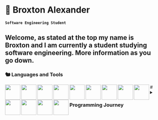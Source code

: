 # 👤 Broxton Alexander

**`Software Engineering Student`**

Welcome, as stated at the top my name is Broxton and I am currently a student studying software engineering. More information as you go down.
---

### 🐿 Languages and Tools
<img align="left" width="50px" src="https://cdn.jsdelivr.net/gh/devicons/devicon@latest/icons/python/python-original.svg"/>
<img align="left" width="50px" src="https://cdn.jsdelivr.net/gh/devicons/devicon@latest/icons/html5/html5-original.svg" />
<img align="left" width="50px" src="https://cdn.jsdelivr.net/gh/devicons/devicon@latest/icons/css3/css3-original.svg" />
<img align="left" width="50px" src="https://cdn.jsdelivr.net/gh/devicons/devicon@latest/icons/javascript/javascript-original.svg" />
<img align="left" width="50px" src="https://cdn.jsdelivr.net/gh/devicons/devicon@latest/icons/nodejs/nodejs-original-wordmark.svg" />
<img align="left" width="50px" src="https://cdn.jsdelivr.net/gh/devicons/devicon@latest/icons/vuejs/vuejs-original-wordmark.svg" />
<img align="left" width="50px" src="https://cdn.jsdelivr.net/gh/devicons/devicon@latest/icons/cplusplus/cplusplus-original.svg" />
<img align="left" width="50px" src="https://cdn.jsdelivr.net/gh/devicons/devicon@latest/icons/c/c-original.svg" />
<img align="left" width="50px" src="https://cdn.jsdelivr.net/gh/devicons/devicon@latest/icons/sqlite/sqlite-original.svg" />
<img align="left" width="50px" src="https://cdn.jsdelivr.net/gh/devicons/devicon@latest/icons/swift/swift-original.svg" />
<img align="left" width="50px" src="https://cdn.jsdelivr.net/gh/devicons/devicon@latest/icons/linux/linux-original.svg" />
<img align="left" width="50px" src="https://cdn.jsdelivr.net/gh/devicons/devicon@latest/icons/git/git-original.svg" />
<img align="left" width="50px" src="https://cdn.jsdelivr.net/gh/devicons/devicon@latest/icons/ubuntu/ubuntu-original.svg" />
#

<details>
  <summary><h3>Programming Journey</h3></summary>
  <p>
    Ever since I can remember, I have loved creating and building. It didn’t really matter what it was—whether it was a paper airplane when I was bored in class or some cool-looking piece of wood from shop class. My fascination with programming began when I discovered mods for video games like Halo: Combat Evolved. It was fascinating to see how anyone could code something and change the game. That’s where I started. I turned on a computer and watched a YouTube tutorial on how to use the software, only to quickly realize that my ten-year-old brain had no idea what I was reading or doing.
    <br><br>
    Fast forward to high school, where I took a game development class and a web development class. When I wrote my first “Hello, World!” I immediately wanted to turn it into something I could be proud of. After starting university, I leaned toward the web development side of programming. Building web applications and working with databases felt extraordinary to me. Alongside my other classes, where I studied languages like Python and C/C++, I decided to revisit tinkering with Halo modding software. It was incredible to realize that I could now read hundreds of lines of code and change it however I wanted.
    <br><br>
    Now, I am exploring what projects I can create with a variety of programming languages and tools. I’ve spent hundreds of hours on assignments, but they don’t feel substantial enough to help me land a job. Realizing this, and after facing rejections from internships, I’ve decided to use my ambition to do everything I can to secure an internship for my final summer as a college student.
  </p>
</details>


          
          
